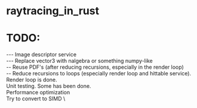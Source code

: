 # raytracing_in_rust

# TODO:
--- Image descriptor service \
--- Replace vector3 with nalgebra or something numpy-like \
-- Reuse PDF's (after reducing recursions, especially in the render loop) \
-- Reduce recursions to loops (especially render loop and hittable service). Render loop is done. \
Unit testing. Some has been done. \
Performance optimization \
Try to convert to SIMD \
